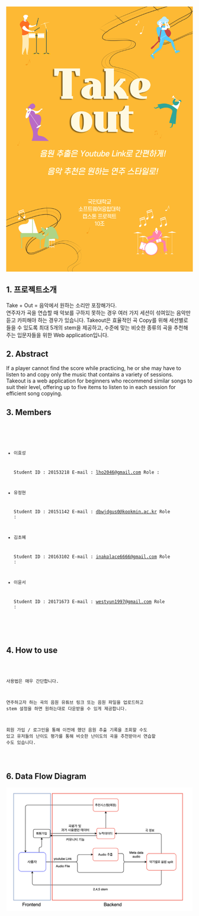 <!-- Begin Jekyll SEO tag v2.7.1 -->
<meta name="generator" content="Jekyll v3.9.0" />
<meta property="og:title" content="Take_out" />
<meta property="og:locale" content="en_US" />
<meta name="description" content="Takeout - 초보 연주자를 위한 음원 추출, 음악 추천 프로그램" />
<meta property="og:description" content="Takeout - 초보 연주자를 위한 음원 추출, 음악 추천 프로그램" />
<link rel="canonical" href="https://kookmin-sw.github.io/capstone-2021-10/" />
<!-- <meta property="og:url" content="https://kookmin-sw.github.io/capstone-2021-10/" /> -->
<meta property="og:site_name" content="Take_out" />

<!-- End Jekyll SEO tag -->
  <body>
    <div class="wrapper">
<p><a href="https://kookmin-sw.github.io/capstone-2021-10/"></a>
<img src="https://github.com/kookmin-sw/capstone-2021-10/blob/master/src/templates/poster.jpeg?raw=true" width="600" /></p>


<h2 id="1.프로젝트 소개">1. 프로젝트소개</h2>
<p>
Take + Out = 음악에서 원하는 소리만 포장해가다.
<br>
연주자가 곡을 연습할 때 악보를 구하지 못하는 경우 여러 가지 세션이 섞여있는 음악만 듣고 카피해야 하는 경우가 있습니다. Takeout은 효율적인 곡 Copy를 위해 세션별로 들을 수 있도록 최대 5개의 stem을 제공하고, 수준에 맞는 비슷한 종류의 곡을 추천해 주는 입문자들을 위한 Web application입니다.</p>


<h2 id="2.abstract">2. Abstract</h2>
<p>If a player cannot find the score while practicing, he or she may have to listen to and copy only the music that contains a variety of sessions. Takeout is a web application for beginners who recommend similar songs to suit their level, offering up to five items to listen to in each session for efficient song copying.</p>


<h2 id="3.Members">3. Members</h2>
<div class="language-plaintext highlighter-rouge"><div class="highlight"><pre class="highlight"><code>

 - 이효성

   Student ID : 20153218
   E-mail : lho2046@gmail.com
   Role :


 - 유정현

   Student ID : 20151142
   E-mail : dbwjdgus0@kookmin.ac.kr
   Role :

 - 김초혜

   Student ID : 20163102
   E-mail : inakplace6666@gmail.com
   Role :

 - 이윤서

   Student ID : 20171673
   E-mail : westyun1997@gmail.com
   Role :




</code></pre></div></div>



<h2 id="4. How to Use">4. How to use</h2>

<div class="language-plaintext highlighter-rouge"><div class="highlight"><pre class="highlight"><code>

사용법은 매우 간단합니다.

연주하고자 하는 곡의 음원 유튜브 링크 또는 음원 파일을 업로드하고
stem 설정을 하면 원하는대로 다운받을 수 있게 제공합니다.

회원 가입 / 로그인을 통해 이전에 했던 음원 추출 기록을 조회할 수도 있고
유저들의 난이도 평가를 통해 비슷한 난이도의 곡을 추천받아서 연습할 수도 있습니다.

</code></pre></div></div>


<h2 id="5. Data Flow Diagram">6. Data Flow Diagram</h2>
<p><img src="https://raw.githubusercontent.com/kookmin-sw/capstone-2021-10/master/UIUX/Data%20flow%20diagram.png" width="800" /></p>
